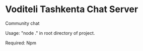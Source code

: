 
# Voditeli Tashkenta Chat Server

Community chat


Usage: "node ." in root directory of project.

Required: Npm